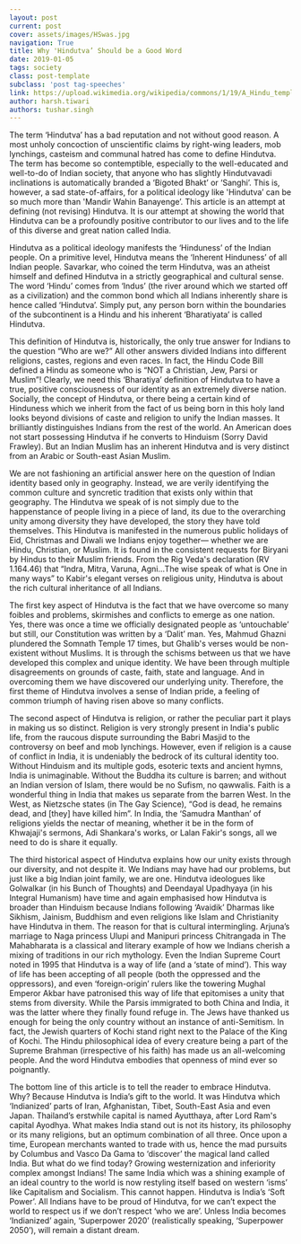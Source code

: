 ```yaml
---
layout: post
current: post
cover: assets/images/HSwas.jpg
navigation: True
title: Why 'Hindutva’ Should be a Good Word
date: 2019-01-05
tags: society
class: post-template
subclass: 'post tag-speeches'
link: https://upload.wikimedia.org/wikipedia/commons/1/19/A_Hindu_temple_in_Bali_Indonesia_with_swastika_sign.jpg
author: harsh.tiwari 
authors: tushar.singh
---
```

The term ‘Hindutva’ has a bad reputation and not without good reason. A most unholy concoction of unscientific claims by right-wing leaders, mob lynchings, casteism and communal hatred has come to define Hindutva. The term has become so contemptible, especially to the well-educated and well-to-do of Indian society, that anyone who has slightly Hindutvavadi inclinations is automatically branded a ‘Bigoted Bhakt’ or ‘Sanghi’. This is, however, a sad state-of-affairs, for a political ideology like 'Hindutva’ can be so much more than 'Mandir Wahin Banayenge’. This article is an attempt at defining (not revising) Hindutva. It is our attempt at showing the world that Hindutva can be a profoundly positive contributor to our lives and to the life of this diverse and great nation called India.

  

Hindutva as a political ideology manifests the ‘Hinduness’ of the Indian people. On a primitive level, Hindutva means the ‘Inherent Hinduness’  of all Indian people. Savarkar, who coined the term Hindutva, was an atheist himself and defined Hindutva in a strictly geographical and cultural sense. The word ‘Hindu’ comes from ‘Indus’ (the river around which we started off as a civilization) and the common bond which all Indians inherently share is hence called ‘Hindutva’. Simply put, any person born within the boundaries of the subcontinent is a Hindu and his inherent ‘Bharatiyata’ is called Hindutva.

  

This definition of Hindutva is, historically, the only true answer for Indians to the question “Who are we?” All other answers divided Indians into different religions, castes, regions and even races. In fact, the Hindu Code Bill defined a Hindu as someone who is “NOT a Christian, Jew, Parsi or Muslim”! Clearly, we need this ‘Bharatiya’ definition of Hindutva to have a true, positive consciousness of our identity as an extremely diverse nation. Socially, the concept of Hindutva, or there being a certain kind of Hinduness which we inherit from the fact of us being born in this holy land looks beyond divisions of caste and religion to unify the Indian masses. It brilliantly distinguishes Indians from the rest of the world. An American does not start possessing Hindutva if he converts to Hinduism (Sorry David Frawley). But an Indian Muslim has an inherent Hindutva and is very distinct from an Arabic or South-east Asian Muslim.

  

We are not fashioning an artificial answer here on the question of Indian identity based only in geography. Instead, we are verily identifying the common culture and syncretic tradition that exists only within that geography. The Hindutva we speak of is not simply due to the happenstance of people living in a piece of land, its due to the overarching unity among diversity they have developed, the story they have told themselves. This Hindutva is manifested in the numerous public holidays of Eid, Christmas and Diwali we Indians enjoy together― whether we are Hindu, Christian, or Muslim. It is found in the consistent requests for Biryani by Hindus to their Muslim friends. From the Rig Veda's declaration (RV 1.164.46) that “Indra, Mitra, Varuna, Agni...The wise speak of what is One in many ways” to Kabir's elegant verses on religious unity, Hindutva is about the rich cultural inheritance of all Indians.

  

The first key aspect of Hindutva is the fact that we have overcome so many foibles and problems, skirmishes and conflicts to emerge as one nation. Yes, there was once a time we officially designated people as ‘untouchable’ but still, our Constitution was written by a ‘Dalit’ man. Yes, Mahmud Ghazni plundered the Somnath Temple 17 times, but Ghalib's verses would be non-existent without Muslims. It is through the schisms between us that we have developed this complex and unique identity. We have been through multiple disagreements on grounds of caste, faith, state and language. And in overcoming them we have discovered our underlying unity. Therefore, the first theme of Hindutva involves a sense of Indian pride, a feeling of common triumph of having risen above so many conflicts.

  

The second aspect of Hindutva is religion, or rather the peculiar part it plays in making us so distinct. Religion is very strongly present in India's public life, from the raucous dispute surrounding the Babri Masjid to the controversy on beef and mob lynchings. However, even if religion is a cause of conflict in India, it is undeniably the bedrock of its cultural identity too. Without Hinduism and its multiple gods, esoteric texts and ancient hymns, India is unimaginable. Without the Buddha its culture is barren; and without an Indian version of Islam, there would be no Sufism, no qawwalis. Faith is a wonderful thing in India that makes us separate from the barren West. In the West, as Nietzsche states (in The Gay Science), “God is dead, he remains dead, and [they] have killed him”. In India, the ‘Samudra Manthan’ of religions yields the nectar of meaning, whether it be in the form of Khwajaji's sermons, Adi Shankara's works, or Lalan Fakir's songs, all we need to do is share it equally.

  

The third historical aspect of Hindutva explains how our unity exists through our diversity, and not despite it. We Indians may have had our problems, but just like a big Indian joint family, we are one. Hindutva ideologues like Golwalkar (in his Bunch of Thoughts) and Deendayal Upadhyaya (in his Integral Humanism) have time and again emphasised how Hindutva is broader than Hinduism because Indians following ‘Avaidik’ Dharmas like Sikhism, Jainism, Buddhism and even religions like Islam and Christianity have Hindutva in them. The reason for that is cultural intermingling. Arjuna’s marriage to Naga princess Ulupi and Manipuri princess Chitrangada in The Mahabharata is a classical and literary example of how we Indians cherish a mixing of traditions in our rich mythology. Even the Indian Supreme Court noted in 1995 that Hindutva is a way of life (and a ‘state of mind’). This way of life has been accepting of all people (both the oppressed and the oppressors), and even ‘foreign-origin’ rulers like the towering Mughal Emperor Akbar have patronised this way of life that epitomises a unity that stems from diversity. While the Parsis immigrated to both China and India, it was the latter where they finally found refuge in. The Jews have thanked us enough for being the only country without an instance of anti-Semitism. In fact, the Jewish quarters of Kochi stand right next to the Palace of the King of Kochi. The Hindu philosophical idea of every creature being a part of the Supreme Brahman (irrespective of his faith) has made us an all-welcoming people. And the word Hindutva embodies that openness of mind ever so poignantly.

  
The bottom line of this article is to tell the reader to embrace Hindutva. Why? Because Hindutva is India’s gift to the world. It was Hindutva which ‘Indianized’ parts of Iran, Afghanistan, Tibet, South-East Asia and even Japan. Thailand’s erstwhile capital is named Ayutthaya, after Lord Ram's capital Ayodhya. What makes India stand out is not its history, its philosophy or its many religions, but an optimum combination  of all three. Once upon a time, European merchants wanted to trade with us, hence the mad pursuits by Columbus and Vasco Da Gama to ‘discover’ the magical land called India. But what do we find today? Growing westernization and inferiority complex amongst Indians! The same India which was a shining example of an ideal country to the world is now restyling itself based on western ‘isms’ like Capitalism and Socialism. This cannot happen. Hindutva is India’s ‘Soft Power’. All Indians have to be proud of Hindutva, for we can’t expect the world to respect us if we don’t respect ‘who we are’. Unless India becomes ‘Indianized’ again, ‘Superpower 2020’ (realistically speaking, ‘Superpower 2050’), will remain a distant dream.


